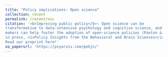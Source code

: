 ```yaml
---
title: "Policy implications: Open science"
collection: recent
permalink: /recent/osc
citation: '<b>Improving public policy</b>: Open science can be
transformative to data-intensive psychology and cognitive science, and US policy
makers can help foster the adoption of open-science policies (Paxton & Tullett,
in press, <i>Policy Insights from the Behavioral and Brain Sciences</i>).
Read our preprint here!'
oa_paperurl: 'https://psyarxiv.com/pekjn/'
---
```

